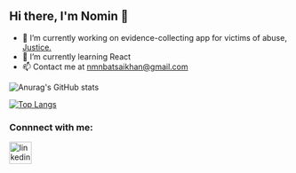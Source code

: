 ## Hi there, I'm Nomin 👋

- 🔭 I’m currently working on evidence-collecting app for victims of abuse, [Justice.](https://www.wearejustice.life/)
- 🌱 I’m currently learning React
- 📫 Contact me at nmnbatsaikhan@gmail.com
 
 ![Anurag's GitHub stats](https://github-readme-stats.vercel.app/api?username=Nomioooob&show_icons=true&theme=github_dark)
 
 [![Top Langs](https://github-readme-stats.vercel.app/api/top-langs/?username=Nomioooob&layout=compact&theme=github_dark)](https://github.com/Nomioooob/github-readme-stats)
### Connnect with me:
 [<img src='https://image.flaticon.com/icons/png/512/179/179330.png' alt='linkedin' height='40'>](https://www.linkedin.com/in/nmnbatsaikhan/)


